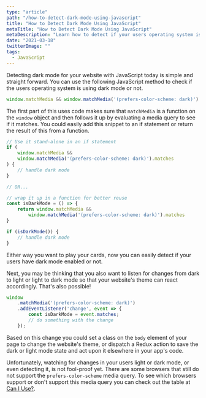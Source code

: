 ```yaml
---
type: "article"
path: "/how-to-detect-dark-mode-using-javascript"
title: "How to Detect Dark Mode Using JavaScript"
metaTitle: "How to Detect Dark Mode Using JavaScript"
metaDescription: "Learn how to detect if your users operating system is using dark mode or not."
date: "2021-03-18"
twitterImage: ""
tags:
  - JavaScript
---
```


Detecting dark mode for your website with JavaScript today is simple and straight forward. You can use the following JavaScript method to check if the users operating system is using dark mode or not.

```js
window.matchMedia && window.matchMedia('(prefers-color-scheme: dark)').matches
```

The first part of this uses code makes sure that `matchMedia` is a function on the `window` object and then follows it up by evaluating a media query to see if it matches. You could easily add this snippet to an if statement or return the result of this from a function.

```js
// Use it stand-alone in an if statement
if (
    window.matchMedia &&
    window.matchMedia('(prefers-color-scheme: dark)').matches
) {
    // handle dark mode
}

// OR...

// wrap it up in a function for better reuse
const isDarkMode = () => {
    return window.matchMedia &&
        window.matchMedia('(prefers-color-scheme: dark)').matches
}

if (isDarkMode()) {
    // handle dark mode
}
```

Either way you want to play your cards, now you can easily detect if your users have dark mode enabled or not.

Next, you may be thinking that you also want to listen for changes from dark to light or light to dark mode so that your website's theme can react accordingly. That's also possible! 

```js
window
    .matchMedia('(prefers-color-scheme: dark)')
    .addEventListener('change', event => {
        const isDarkMode = event.matches;
        // do something with the change
    });
```

Based on this change you could set a class on the `body` element of your page to change the website's theme, or dispatch a Redux action to save the dark or light mode state and act upon it elsewhere in your app's code. 

Unfortunately, watching for changes in your users light or dark mode, or even detecting it, is not fool-proof yet. There are some browsers that still do not support the `prefers-color-scheme` media query. To see which browsers support or don't support this media query you can check out the table at [Can I Use?](https://caniuse.com/?search=prefers-color-scheme).
